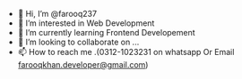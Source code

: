 - 👋 Hi, I’m @farooq237
- 👀 I’m interested in Web Development
- 🌱 I’m currently learning Frontend Developement
- 💞️ I’m looking to collaborate on ...
- 📫 How to reach me .(0312-1023231 on whatsapp Or Email farooqkhan.developer@gmail.com)
<!---
farooq237/farooq237 is a ✨ special ✨ repository because its `README.md` (this file) appears on your GitHub profile.
You can click the Preview link to take a look at your changes.
--->
